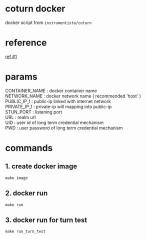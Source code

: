 # coturn docker 

docker script from `instrumentisto/coturn`

# reference 
[ref #1](https://github.com/instrumentisto/coturn-docker-image)

# params
CONTAINER_NAME : docker container name   
NETWORK_NAME : docker network name ( recommended 'host' )   
PUBLIC_IP_1 : public-ip linked with internet network   
PRIVATE_IP_1 : private-ip will mapping into public-ip   
STUN_PORT : listening port   
URL : realm url   
UID : user id of long term credential mechanism   
PWD : user password of long term credential mechanism   


# commands
## 1. create docker image 
```
make image
```

## 2. docker run
```
make run
```

## 3. docker run for turn test
```
make run_turn_test
```